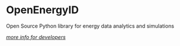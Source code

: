 # OpenEnergyID

Open Source Python library for energy data analytics and simulations

[*more info for developers*](DEVELOPERS.md)
